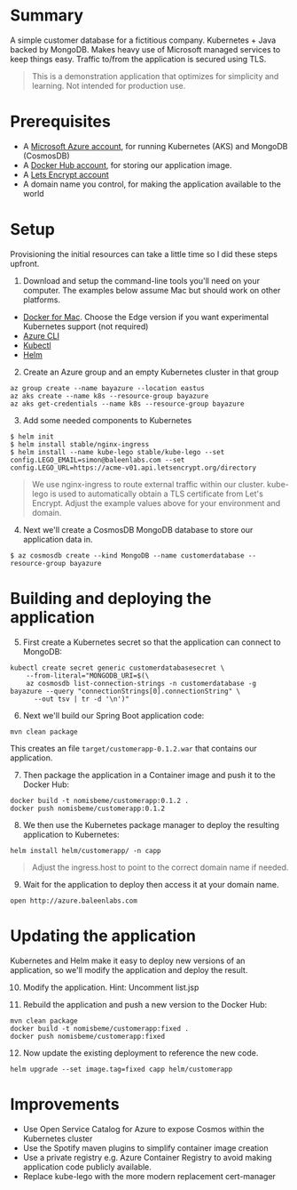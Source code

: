 # Summary

A simple customer database for a fictitious company. Kubernetes + Java backed by MongoDB. 
Makes heavy use of Microsoft managed services to keep things easy.
Traffic to/from the application is secured using TLS.

> This is a demonstration application that optimizes for simplicity and learning. Not intended for production use.

# Prerequisites

  * A [Microsoft Azure account](https://azure.microsoft.com/en-us/free/?WT.mc_id=AEF469A45), for running Kubernetes (AKS) and MongoDB (CosmosDB) 
  * A [Docker Hub account](https://hub.docker.com), for storing our application image.
  * A [Lets Encrypt account](https://letsencrypt.org)
  * A domain name you control, for making the application available to the world

# Setup

Provisioning the initial resources can take a little time so I did these steps upfront.

1. Download and setup the command-line tools you'll need on your computer. The examples below assume Mac but should work on other platforms.
  * [Docker for Mac](https://docs.docker.com/docker-for-mac/install/). Choose the Edge version if you want experimental Kubernetes support (not required)
  * [Azure CLI](https://docs.microsoft.com/en-us/cli/azure/install-azure-cli?view=azure-cli-latest)
  * [Kubectl](https://kubernetes.io/docs/tasks/tools/install-kubectl/)
  * [Helm](https://docs.helm.sh/using_helm/#installing-helm)
  
2. Create an Azure group and an empty Kubernetes cluster in that group
```
az group create --name bayazure --location eastus
az aks create --name k8s --resource-group bayazure
az aks get-credentials --name k8s --resource-group bayazure
```

3. Add some needed components to Kubernetes

```
$ helm init
$ helm install stable/nginx-ingress
$ helm install --name kube-lego stable/kube-lego --set config.LEGO_EMAIL=simon@baleenlabs.com --set config.LEGO_URL=https://acme-v01.api.letsencrypt.org/directory
```
> We use nginx-ingress to route external traffic within our cluster. kube-lego is used to automatically obtain a TLS certificate from Let's Encrypt.
Adjust the example values above for your environment and domain.

4. Next we'll create a CosmosDB MongoDB database to store our application data in.
```
$ az cosmosdb create --kind MongoDB --name customerdatabase --resource-group bayazure
```
# Building and deploying the application

5. First create a Kubernetes secret so that the application can connect to MongoDB:
```
kubectl create secret generic customerdatabasesecret \
    --from-literal="MONGODB_URI=$(\
    az cosmosdb list-connection-strings -n customerdatabase -g bayazure --query "connectionStrings[0].connectionString" \
      --out tsv | tr -d '\n')"
```
6. Next we'll build our Spring Boot application code:
```
mvn clean package
```
This creates an file `target/customerapp-0.1.2.war` that contains our application.

7. Then package the application in a Container image and push it to the Docker Hub:

```
docker build -t nomisbeme/customerapp:0.1.2 .
docker push nomisbeme/customerapp:0.1.2
```
8. We then use the Kubernetes package manager to deploy the resulting application to Kubernetes:
```
helm install helm/customerapp/ -n capp
```
> Adjust the ingress.host to point to the correct domain name if needed.

9. Wait for the application to deploy then access it at your domain name.
```
open http://azure.baleenlabs.com
```

# Updating the application
Kubernetes and Helm make it easy to deploy new versions of an application, so we'll modify the application and deploy the result.

10. Modify the application. Hint: Uncomment list.jsp

11. Rebuild the application and push a new version to the Docker Hub:

```
mvn clean package
docker build -t nomisbeme/customerapp:fixed .
docker push nomisbeme/customerapp:fixed
```

12. Now update the existing deployment to reference the new code.

```
helm upgrade --set image.tag=fixed capp helm/customerapp
```

# Improvements
* Use Open Service Catalog for Azure to expose Cosmos within the Kubernetes cluster
* Use the Spotify maven plugins to simplify container image creation
* Use a private registry e.g. Azure Container Registry to avoid making application code publicly available.
* Replace kube-lego with the more modern replacement cert-manager
